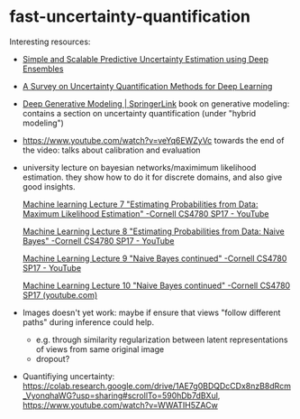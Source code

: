 # fast-uncertainty-quantification

Interesting resources:

- [Simple and Scalable Predictive Uncertainty
 Estimation using Deep Ensembles](https://proceedings.neurips.cc/paper_files/paper/2017/file/9ef2ed4b7fd2c810847ffa5fa85bce38-Paper.pdf)

- [A Survey on Uncertainty Quantification Methods for Deep Learning](https://arxiv.org/abs/2302.13425)

- [Deep Generative Modeling | SpringerLink](https://link.springer.com/book/10.1007/978-3-031-64087-2)
  book on generative modeling: contains a section on uncertainty quantification (under "hybrid modeling")

- https://www.youtube.com/watch?v=veYq6EWZyVc
  towards the end of the video: talks about calibration and evaluation

- university lecture on bayesian networks/maximimum likelihood estimation. they show how to do it for discrete domains, and also give good insights.

  [Machine learning Lecture 7 "Estimating Probabilities from Data: Maximum Likelihood Estimation" -Cornell CS4780 SP17 - YouTube](https://www.youtube.com/watch?v=RIawrYLVdIw)

  [Machine Learning Lecture 8 "Estimating Probabilities from Data: Naive Bayes" -Cornell CS4780 SP17 - YouTube](https://www.youtube.com/watch?v=pDHEX2usCS0)

  [Machine Learning Lecture 9 "Naive Bayes continued" -Cornell CS4780 SP17 - YouTube](https://www.youtube.com/watch?v=VDK0nkjFh5U&t=1050s)

  [Machine Learning Lecture 10 "Naive Bayes continued" -Cornell CS4780 SP17 (youtube.com)](https://www.youtube.com/watch?v=rqB0XWoMreU)



- Images doesn't yet work: maybe if ensure that views "follow different paths" during inference could help.
  - e.g. through similarity regularization between latent representations of views from same original image
  - dropout? 

- Quantifiying uncertainty: https://colab.research.google.com/drive/1AE7g0BDQDcCDx8nzB8dRcm_VyonqhaWG?usp=sharing#scrollTo=590hDb7dBXul, https://www.youtube.com/watch?v=WWATIH5ZACw
